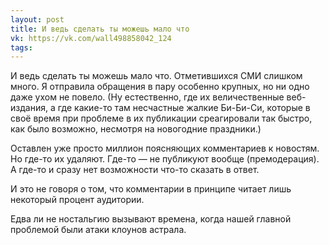 ```yaml
---
layout: post
title: И ведь сделать ты можешь мало что
vk: https://vk.com/wall498858042_124
tags:
---
```

И ведь сделать ты можешь мало что. Отметившихся СМИ слишком много. Я отправила обращения в пару особенно крупных, но ни одно даже ухом не повело. (Ну естественно, где их величественные веб-издания, а где какие-то там несчастные жалкие Би-Би-Си, которые в своё время при проблеме в их публикации среагировали так быстро, как было возможно, несмотря на новогодние праздники.)

Оставлен уже просто миллион поясняющих комментариев к новостям. Но где-то их удаляют. Где-то — не публикуют вообще (премодерация). А где-то и сразу нет возможности что-то сказать в ответ.

И это не говоря о том, что комментарии в принципе читает лишь некоторый процент аудитории.

Едва ли не ностальгию вызывают времена, когда нашей главной проблемой были атаки клоунов астрала.